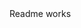 <!DOCTYPE html><html><head><meta charSet="utf-8" class="next-head"/><link rel="preload" href="/testnext/_next/c38b3af7-a1d4-4290-9d7b-83746fa80946/page/readme.js" as="script"/><link rel="preload" href="/testnext/_next/c38b3af7-a1d4-4290-9d7b-83746fa80946/page/_app.js" as="script"/><link rel="preload" href="/testnext/_next/c38b3af7-a1d4-4290-9d7b-83746fa80946/page/_error.js" as="script"/><link rel="preload" href="/testnext/_next/static/commons/main-e6e530a1f29c187a869e.js" as="script"/></head><body><div id="__next"><div>Readme works</div></div><div id="__next-error"></div><script>
          __NEXT_DATA__ = {"props":{"pageProps":{}},"page":"/readme","pathname":"/readme","query":{},"buildId":"c38b3af7-a1d4-4290-9d7b-83746fa80946","assetPrefix":"/testnext","nextExport":true,"err":null,"chunks":[]}
          module={}
          __NEXT_LOADED_PAGES__ = []
          __NEXT_LOADED_CHUNKS__ = []

          __NEXT_REGISTER_PAGE = function (route, fn) {
            __NEXT_LOADED_PAGES__.push({ route: route, fn: fn })
          }

          __NEXT_REGISTER_CHUNK = function (chunkName, fn) {
            __NEXT_LOADED_CHUNKS__.push({ chunkName: chunkName, fn: fn })
          }

          false
        </script><script async="" id="__NEXT_PAGE__/readme" src="/testnext/_next/c38b3af7-a1d4-4290-9d7b-83746fa80946/page/readme.js"></script><script async="" id="__NEXT_PAGE__/_app" src="/testnext/_next/c38b3af7-a1d4-4290-9d7b-83746fa80946/page/_app.js"></script><script async="" id="__NEXT_PAGE__/_error" src="/testnext/_next/c38b3af7-a1d4-4290-9d7b-83746fa80946/page/_error.js"></script><script src="/testnext/_next/static/commons/main-e6e530a1f29c187a869e.js" async=""></script></body></html>